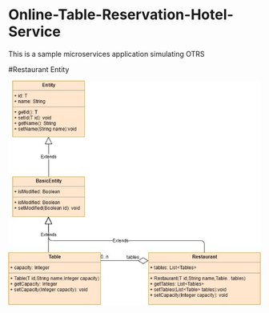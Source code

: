 # Online-Table-Reservation-Hotel-Service
This is a sample microservices application simulating OTRS

#Restaurant Entity

![restaurant class diagram](./src/main/resources/hotel-reservation-restaurant-class-diagram.jpg)
